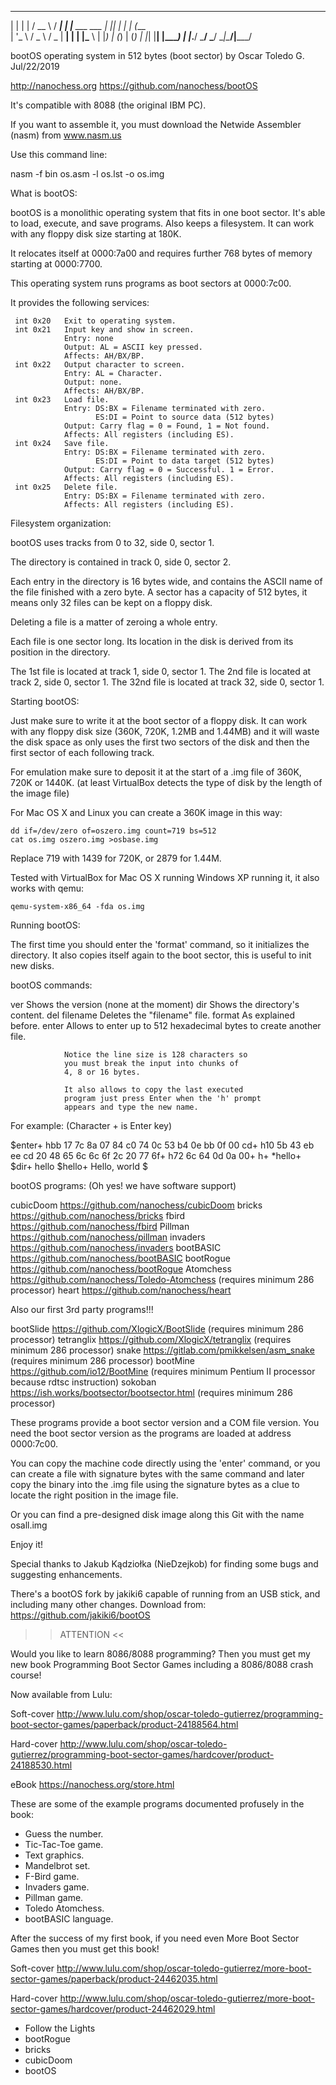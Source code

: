  _                 _    ____   _____ 
| |               | |  / __ \ / ____|
| |__   ___   ___ | |_| |  | | (___  
| '_ \ / _ \ / _ \| __| |  | |\___ \ 
| |_) | (_) | (_) | |_| |__| |____) |
|_.__/ \___/ \___/ \__|\____/|_____/                                                                           

bootOS operating system in 512 bytes (boot sector)
by Oscar Toledo G. Jul/22/2019

http://nanochess.org
https://github.com/nanochess/bootOS

It's compatible with 8088 (the original IBM PC).

If you want to assemble it, you must download the Netwide Assembler
(nasm) from www.nasm.us

Use this command line:

  nasm -f bin os.asm -l os.lst -o os.img

        
What is bootOS:

  bootOS is a monolithic operating system that fits in
  one boot sector. It's able to load, execute, and save
  programs. Also keeps a filesystem. It can work with
  any floppy disk size starting at 180K.

  It relocates itself at 0000:7a00 and requires further
  768 bytes of memory starting at 0000:7700.

  This operating system runs programs as boot sectors
  at 0000:7c00. 

  It provides the following services:

     int 0x20   Exit to operating system.
     int 0x21   Input key and show in screen.
                Entry: none
                Output: AL = ASCII key pressed.
                Affects: AH/BX/BP.
     int 0x22   Output character to screen.
                Entry: AL = Character.
                Output: none.
                Affects: AH/BX/BP.
     int 0x23   Load file.
                Entry: DS:BX = Filename terminated with zero.
                       ES:DI = Point to source data (512 bytes)
                Output: Carry flag = 0 = Found, 1 = Not found.
                Affects: All registers (including ES).
     int 0x24   Save file.
                Entry: DS:BX = Filename terminated with zero.
                       ES:DI = Point to data target (512 bytes)
                Output: Carry flag = 0 = Successful. 1 = Error.
                Affects: All registers (including ES).
     int 0x25   Delete file.
                Entry: DS:BX = Filename terminated with zero.
                Affects: All registers (including ES).
        

Filesystem organization:

  bootOS uses tracks from 0 to 32, side 0, sector 1.

  The directory is contained in track 0, side 0, sector 2.

  Each entry in the directory is 16 bytes wide, and
  contains the ASCII name of the file finished with a
  zero byte. A sector has a capacity of 512 bytes, it
  means only 32 files can be kept on a floppy disk.

  Deleting a file is a matter of zeroing a whole entry.

  Each file is one sector long. Its location in the
  disk is derived from its position in the directory.

  The 1st file is located at track 1, side 0, sector 1.
  The 2nd file is located at track 2, side 0, sector 1.
  The 32nd file is located at track 32, side 0, sector 1.
 

Starting bootOS:

  Just make sure to write it at the boot sector of a
  floppy disk. It can work with any floppy disk size
  (360K, 720K, 1.2MB and 1.44MB) and it will waste the
  disk space as only uses the first two sectors of the
  disk and then the first sector of each following
  track.
        
  For emulation make sure to deposit it at the start
  of a .img file of 360K, 720K or 1440K. (at least
  VirtualBox detects the type of disk by the length
  of the image file)
        
  For Mac OS X and Linux you can create a 360K image
  in this way:

    dd if=/dev/zero of=oszero.img count=719 bs=512
    cat os.img oszero.img >osbase.img

  Replace 719 with 1439 for 720K, or 2879 for 1.44M.

  Tested with VirtualBox for Mac OS X running Windows XP
  running it, it also works with qemu:

    qemu-system-x86_64 -fda os.img

Running bootOS:

  The first time you should enter the 'format' command,
  so it initializes the directory. It also copies itself
  again to the boot sector, this is useful to init new
  disks.
        
bootOS commands:

  ver           Shows the version (none at the moment)
  dir           Shows the directory's content.
  del filename  Deletes the "filename" file.
  format        As explained before.
  enter         Allows to enter up to 512 hexadecimal
                bytes to create another file.
        
                Notice the line size is 128 characters so
                you must break the input into chunks of
                4, 8 or 16 bytes.
        
                It also allows to copy the last executed
                program just press Enter when the 'h' prompt
                appears and type the new name.
        
For example: (Character + is Enter key)

  $enter+
  hbb 17 7c 8a 07 84 c0 74 0c 53 b4 0e bb 0f 00 cd+
  h10 5b 43 eb ee cd 20 48 65 6c 6c 6f 2c 20 77 6f+
  h72 6c 64 0d 0a 00+
  h+
  *hello+
  $dir+
  hello
  $hello+
  Hello, world
  $
        
bootOS programs: (Oh yes! we have software support)
        
  cubicDoom     https://github.com/nanochess/cubicDoom
  bricks        https://github.com/nanochess/bricks
  fbird         https://github.com/nanochess/fbird
  Pillman       https://github.com/nanochess/pillman
  invaders      https://github.com/nanochess/invaders
  bootBASIC     https://github.com/nanochess/bootBASIC
  bootRogue     https://github.com/nanochess/bootRogue
  Atomchess     https://github.com/nanochess/Toledo-Atomchess
                (requires minimum 286 processor)
  heart         https://github.com/nanochess/heart

Also our first 3rd party programs!!!

  bootSlide     https://github.com/XlogicX/BootSlide
                (requires minimum 286 processor)
  tetranglix    https://github.com/XlogicX/tetranglix
                (requires minimum 286 processor)
  snake         https://gitlab.com/pmikkelsen/asm_snake
                (requires minimum 286 processor)
  bootMine      https://github.com/io12/BootMine
                (requires minimum Pentium II processor because rdtsc instruction)
  sokoban       https://ish.works/bootsector/bootsector.html
                (requires minimum 286 processor)

These programs provide a boot sector version and a COM
file version. You need the boot sector version as the
programs are loaded at address 0000:7c00.

You can copy the machine code directly using the 'enter'
command, or you can create a file with signature bytes
with the same command and later copy the binary into the
.img file using the signature bytes as a clue to locate
the right position in the image file.
        
Or you can find a pre-designed disk image along this Git
with the name osall.img
        
Enjoy it!


Special thanks to Jakub Kądziołka (NieDzejkob) for finding
some bugs and suggesting enhancements.

There's a bootOS fork by jakiki6 capable of running from
an USB stick, and including many other changes.
Download from: https://github.com/jakiki6/bootOS


>> ATTENTION <<        

Would you like to learn 8086/8088 programming? Then you
must get my new book Programming Boot Sector Games including
a 8086/8088 crash course!

Now available from Lulu:

  Soft-cover  http://www.lulu.com/shop/oscar-toledo-gutierrez/programming-boot-sector-games/paperback/product-24188564.html

  Hard-cover  http://www.lulu.com/shop/oscar-toledo-gutierrez/programming-boot-sector-games/hardcover/product-24188530.html

  eBook       https://nanochess.org/store.html

These are some of the example programs documented profusely
in the book:

  * Guess the number.
  * Tic-Tac-Toe game.
  * Text graphics.
  * Mandelbrot set.
  * F-Bird game.
  * Invaders game.
  * Pillman game.
  * Toledo Atomchess.
  * bootBASIC language.

After the success of my first book, if you need even
More Boot Sector Games then you must get this book!

  Soft-cover  http://www.lulu.com/shop/oscar-toledo-gutierrez/more-boot-sector-games/paperback/product-24462035.html

  Hard-cover  http://www.lulu.com/shop/oscar-toledo-gutierrez/more-boot-sector-games/hardcover/product-24462029.html

  * Follow the Lights
  * bootRogue
  * bricks
  * cubicDoom
  * bootOS
